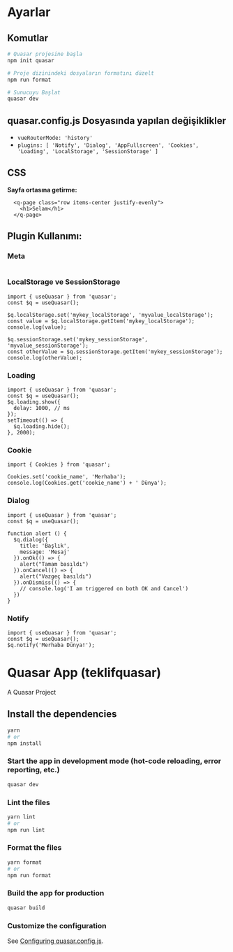 # Ayarlar

## Komutlar

```bash
# Quasar projesine başla
npm init quasar

# Proje dizinindeki dosyaların formatını düzelt
npm run format

# Sunucuyu Başlat
quasar dev
```

## **quasar.config.js** Dosyasında yapılan değişiklikler

- `vueRouterMode: 'history'`
- `plugins: [ 'Notify', 'Dialog', 'AppFullscreen', 'Cookies', 'Loading', 'LocalStorage', 'SessionStorage' ]`

## CSS

**Sayfa ortasına getirme:**

```JS
  <q-page class="row items-center justify-evenly">
    <h1>Selam</h1>
  </q-page>
```

## Plugin Kullanımı:

### Meta

```JS

```

### LocalStorage ve SessionStorage

```JS
import { useQuasar } from 'quasar';
const $q = useQuasar();

$q.localStorage.set('mykey_localStorage', 'myvalue_localStorage');
const value = $q.localStorage.getItem('mykey_localStorage');
console.log(value);

$q.sessionStorage.set('mykey_sessionStorage', 'myvalue_sessionStorage');
const otherValue = $q.sessionStorage.getItem('mykey_sessionStorage');
console.log(otherValue);

```

### Loading

```JS
import { useQuasar } from 'quasar';
const $q = useQuasar();
$q.loading.show({
  delay: 1000, // ms
});
setTimeout(() => {
  $q.loading.hide();
}, 2000);
```

### Cookie

```JS
import { Cookies } from 'quasar';

Cookies.set('cookie_name', 'Merhaba');
console.log(Cookies.get('cookie_name') + ' Dünya');
```

### Dialog

```JS
import { useQuasar } from 'quasar';
const $q = useQuasar();

function alert () {
  $q.dialog({
    title: 'Başlık',
    message: 'Mesaj'
  }).onOk(() => {
    alert("Tamam basıldı")
  }).onCancel(() => {
    alert("Vazgeç basıldı")
  }).onDismiss(() => {
    // console.log('I am triggered on both OK and Cancel')
  })
}
```

### Notify

```JS
import { useQuasar } from 'quasar';
const $q = useQuasar();
$q.notify('Merhaba Dünya!');
```

# Quasar App (teklifquasar)

A Quasar Project

## Install the dependencies

```bash
yarn
# or
npm install
```

### Start the app in development mode (hot-code reloading, error reporting, etc.)

```bash
quasar dev
```

### Lint the files

```bash
yarn lint
# or
npm run lint
```

### Format the files

```bash
yarn format
# or
npm run format
```

### Build the app for production

```bash
quasar build
```

### Customize the configuration

See [Configuring quasar.config.js](https://v2.quasar.dev/quasar-cli-vite/quasar-config-js).
